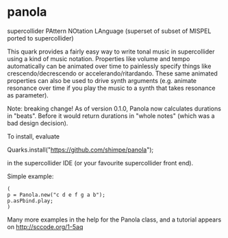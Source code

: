 # panola
supercollider PAttern NOtation LAnguage (superset of subset of MISPEL ported to supercollider)

This quark provides a fairly easy way to write tonal music in supercollider using a kind of music notation.
Properties like volume and tempo automatically can be animated over time to painlessly specify things like 
crescendo/decrescendo or accelerando/ritardando. These same animated properties can also be used to drive 
synth arguments (e.g. animate resonance over time if you play the music to a synth that takes resonance as parameter).

Note: breaking change!
As of version 0.1.0, Panola now calculates durations in "beats". 
Before it would return durations in "whole notes" (which was a bad design decision).

To install, evaluate

Quarks.install("https://github.com/shimpe/panola");

in the supercollider IDE (or your favourite supercollider front end).

Simple example:
```
(
p = Panola.new("c d e f g a b");
p.asPbind.play;
)
```

Many more examples in the help for the Panola class, and a tutorial appears on http://sccode.org/1-5aq


